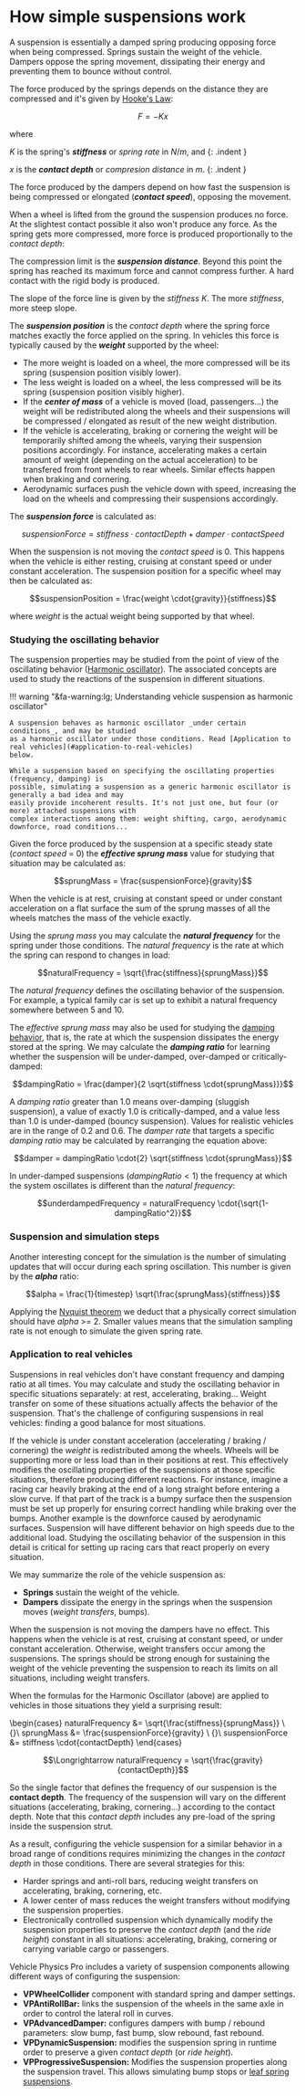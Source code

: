 # How simple suspensions work

A suspension is essentially a damped spring producing opposing force when being compressed. Springs
sustain the weight of the vehicle. Dampers oppose the spring movement, dissipating their energy and
preventing them to bounce without control.

The force produced by the springs depends on the distance they are compressed and it's given by
[Hooke's Law](http://en.wikipedia.org/wiki/Hooke%27s_law):

$$F=-Kx$$

where

$K$ is the spring's _**stiffness**_ or _spring rate_ in $N/m$, and
{: .indent }

$x$ is the _**contact depth**_ or _compresion distance_ in $m$.
{: .indent }

The force produced by the dampers depend on how fast the suspension is being compressed or elongated
(_**contact speed**_), opposing the movement.

When a wheel is lifted from the ground the suspension produces no force. At the slightest contact
possible it also won't produce any force. As the spring gets more compressed, more force is
produced proportionally to the _contact depth_:

<canvas id="fig1" class="img-responsive" width="390px" height="320px">
</canvas>
<script type="text/javascript">
	var drawCanvas = function()
		{
		var canvas = new texturecanvas(
			{
			canvasId: "fig1",
			pixelsWidth: 390,
			pixelsHeight: 300,
			width: 24,
			height: 17,
			originX: 7,
			originY: 4,
			});

		canvas.Grid({ stroke: "#DDF", strokeWidth: 0.4 });

		canvas.Line([ 9, -0.5, 9, 8 ], { stroke: "slateblue", strokeWidth: 1, strokeDashArray: [5, 5] });
		canvas.Line([ -0.5, 8, 9, 8 ], { stroke: "slateblue", strokeWidth: 1, strokeDashArray: [5, 5] });
		canvas.Line([ 5, -0.5, 5, 4.5 ], { stroke: "slateblue", strokeWidth: 1, strokeDashArray: [5, 5] });
		canvas.Line([ -0.5, 4.5, 5, 4.5 ], { stroke: "slateblue", strokeWidth: 1, strokeDashArray: [5, 5] });

		canvas.Line([ 0, 0, 9, 8 ], { stroke: "red", strokeWidth: 3 });
		canvas.Line([ 9, 8, 11, 8 ], { stroke: "red", strokeWidth: 3 });

		canvas.Line([ -0.5, 0, 11, 0 ], { stroke: "#333", strokeWidth: 2 });
		canvas.Line([ 0, -0.5, 0, 9.5 ], { stroke: "#333", strokeWidth: 2 });

		canvas.Text([ 13.5, 0, 0.75 ], "Contact\ndepth (m)", { fill: "#444", fontWeight: "bold" });
		canvas.Text([ 0, 11, 0.75 ], "Force\n(N)", { fill: "#444", fontWeight: "bold" });

		canvas.Text([ 9.5, -1, 0.75 ], "suspension\ndistance", { fill: "slateblue", originY: "top" });
		canvas.Text([ 4.5, -1, 0.75 ], "suspension\nposition", { fill: "slateblue", originY: "top" });

		canvas.Text([ -1, 8, 0.75 ], "max force", { fill: "slateblue", originX: "right" });
		canvas.Text([ -1, 4.5, 0.75 ], "suspension\nforce", { fill: "slateblue", originX: "right", textAlign: "right" });
		};

	if (window.addEventListener) window.addEventListener('load', drawCanvas, false);
	else if (window.attachEvent) window.attachEvent('onload', drawCanvas);
</script>


The compression limit is the _**suspension distance**_. Beyond this point the spring has reached its
maximum force and cannot compress further. A hard contact with the rigid body is produced.

The slope of the force line is given by the _stiffness_ $K$. The more _stiffness_, more steep slope.

The _**suspension position**_ is the _contact depth_ where the spring force matches exactly the
force applied on the spring. In vehicles this force is typically caused by the _**weight**_
supported by the wheel:

- The more weight is loaded on a wheel, the more compressed will be its spring (suspension
position visibly lower).
- The less weight is loaded on a wheel, the less compressed will be its spring (suspension
position visibly higher).
- If the _**center of mass**_ of a vehicle is moved (load, passengers...) the weight will be
redistributed along the wheels and their suspensions will be compressed / elongated as result of
the new weight distribution.
- If the vehicle is accelerating, braking or cornering the weight will be temporarily shifted
among the wheels, varying their suspension positions accordingly. For instance, accelerating makes
a certain amount of weight (depending on the actual acceleration) to be transfered from front
wheels to rear wheels. Similar effects happen when braking and cornering.
- Aerodynamic surfaces push the vehicle down with speed, increasing the load on the wheels and
compressing their suspensions accordingly.

The _**suspension force**_ is calculated as:

$$suspensionForce = {stiffness}\cdot{contactDepth} + {damper}\cdot{contactSpeed}$$

When the suspension is not moving the _contact speed_ is 0. This happens when the vehicle is either
resting, cruising at constant speed or under constant acceleration. The suspension position for a
specific wheel may then be calculated as:

$$suspensionPosition = \frac{weight \cdot{gravity}}{stiffness}$$

where $weight$ is the actual weight being supported by that wheel.

### Studying the oscillating behavior

The suspension properties may be studied from the point of view of the oscillating behavior
([Harmonic oscillator](http://en.wikipedia.org/wiki/Harmonic_oscillator)). The associated concepts
are used to study the reactions of the suspension in different situations.

!!! warning "&fa-warning:lg; Understanding vehicle suspension as harmonic oscillator"

	A suspension behaves as harmonic oscillator _under certain conditions_, and may be studied
	as a harmonic oscillator under those conditions. Read [Application to real vehicles](#application-to-real-vehicles)
	below.

	While a suspension based on specifying the oscillating properties (frequency, damping) is
	possible, simulating a suspension as a generic harmonic oscillator is generally a bad idea and may
	easily provide incoherent results. It's not just one, but four (or more) attached suspensions with
	complex interactions among them: weight shifting, cargo, aerodynamic downforce, road conditions...

Given the force produced by the suspension at a specific steady state (_contact speed_ = 0) the
_**effective sprung mass**_ value for studying that situation may be calculated as:

$$sprungMass = \frac{suspensionForce}{gravity}$$

When the vehicle is at rest, cruising at constant speed or under constant acceleration on a flat surface
the sum of the sprung masses of all the wheels matches the mass of the vehicle exactly.

Using the _sprung mass_ you may calculate the _**natural frequency**_ for the spring under those
conditions. The _natural frequency_ is the rate at which the spring can respond to changes in load:

$$naturalFrequency = \sqrt{\frac{stiffness}{sprungMass}}$$

The _natural frequency_ defines the oscillating behavior of the suspension. For example, a typical family
car is set up to exhibit a natural frequency somewhere between 5 and 10.

The _effective sprung mass_ may also be used for studying the [damping behavior](http://en.wikipedia.org/wiki/Damping),
that is, the rate at which the suspension dissipates the energy stored at the spring. We may
calculate the _**damping ratio**_ for learning whether the suspension will be under-damped,
over-damped or critically-damped:

$$dampingRatio = \frac{damper}{2 \sqrt{stiffness \cdot{sprungMass}}}$$

A _damping ratio_ greater than 1.0 means over-damping (sluggish suspension), a value of exactly 1.0
is critically-damped, and a value less than 1.0 is under-damped (bouncy suspension). Values for
realistic vehicles are in the range of 0.2 and 0.6. The _damper rate_ that targets a specific
_damping ratio_ may be calculated by rearranging the equation above:

$$damper = dampingRatio \cdot{2} \sqrt{stiffness \cdot{sprungMass}}$$

In under-damped suspensions ($dampingRatio < 1$) the frequency at which the system oscillates is
different than the _natural frequency_:

$$underdampedFrequency = naturalFrequency \cdot{\sqrt{1-dampingRatio^2}}$$

### Suspension and simulation steps

Another interesting concept for the simulation is the number of simulating updates that will occur
during each spring oscillation. This number is given by the _**alpha**_ ratio:

$$alpha = \frac{1}{timestep} \sqrt{\frac{sprungMass}{stiffness}}$$

Applying the [Nyquist theorem](http://en.wikipedia.org/wiki/Nyquist–Shannon_sampling_theorem) we
deduct that a physically correct simulation should have _alpha_ >= 2. Smaller values means that the
simulation sampling rate is not enough to simulate the given spring rate.

### Application to real vehicles

Suspensions in real vehicles don't have constant frequency and damping ratio at all times. You may
calculate and study the oscillating behavior in specific situations separately: at rest,
accelerating, braking... Weight transfer on some of these situations actually affects the behavior
of the suspension. That's the challenge of configuring suspensions in real vehicles: finding a good
balance for most situations.

If the vehicle is under constant acceleration (accelerating / braking / cornering) the _weight_ is
redistributed among the wheels. Wheels will be supporting more or less load than in their positions at rest.
This effectively modifies the oscillating properties of the suspensions at those specific situations,
therefore producing different reactions. For instance, imagine a racing car heavily braking at the end of a
long straight before entering a slow curve. If that part of the track is a bumpy surface then the
suspension must be set up properly for ensuring correct handling while braking over the bumps.
Another example is the downforce caused by aerodynamic surfaces. Suspension will have different
behavior on high speeds due to the additional load. Studying the oscillating behavior of the suspension in
this detail is critical for setting up racing cars that react properly on every situation.

We may summarize the role of the vehicle suspension as:

- **Springs** sustain the weight of the vehicle.
- **Dampers** dissipate the energy in the springs when the suspension moves (_weight transfers_, bumps).

When the suspension is not moving the dampers have no effect. This happens when the vehicle is at
rest, cruising at constant speed, or under constant acceleration. Otherwise, weight transfers occur
among the suspensions. The springs should be strong enough for sustaining the weight of the vehicle
preventing the suspension to reach its limits on all situations, including weight transfers.

When the formulas for the Harmonic Oscillator (above) are applied to vehicles in those situations
they yield a surprising result:

\begin{cases}
naturalFrequency &= \sqrt{\frac{stiffness}{sprungMass}} \\
{}\\
sprungMass &= \frac{suspensionForce}{gravity} \\
{}\\
suspensionForce &= stiffness \cdot{contactDepth}
\end{cases}

$$\Longrightarrow naturalFrequency = \sqrt{\frac{gravity}{contactDepth}}$$

So the single factor that defines the frequency of our suspension is the **contact depth**. The frequency
of the suspension will vary on the different situations (accelerating, braking, cornering...) according to
the contact depth. Note that this _contact depth_ includes any pre-load of the spring inside the suspension
strut.

As a result, configuring the vehicle suspension for a similar behavior in a broad range of conditions
requires minimizing the changes in the _contact depth_ in those conditions. There are several strategies
for this:

- Harder springs and anti-roll bars, reducing weight transfers on accelerating, braking, cornering, etc.
- A lower center of mass reduces the weight transfers without modifying the suspension properties.
- Electronically controlled suspension which dynamically modify the suspension properties to preserve the
	_contact depth_ (and the _ride height_) constant in all situations: accelerating, braking, cornering
	 or carrying variable cargo or passengers.

Vehicle Physics Pro includes a variety of suspension components allowing different ways of
configuring the suspension:

- **VPWheelCollider** component with standard spring and damper settings.
- **VPAntiRollBar:** links the suspension of the wheels in the same axle in order to control the
	lateral roll in curves.
- **VPAdvancedDamper:** configures dampers with bump / rebound parameters: slow bump, fast bump,
	slow rebound, fast rebound.
- **VPDynamicSuspension:** modifies the suspension spring in runtime order to preserve a given
	_contact depth_ (or _ride height_).
- **VPProgressiveSuspension:** Modifies the suspension properties along the suspension travel. This
 	allows simulating bump stops or [leaf spring suspensions](https://en.wikipedia.org/wiki/Leaf_spring).
